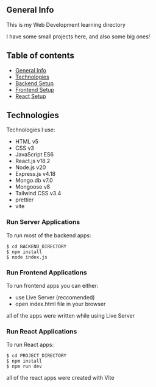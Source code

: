 ## General Info
This is my Web Development learning directory

I have some small projects here, and also some big ones!

## Table of contents
- [General Info](#general-info)
- [Technologies](#technologies)
- [Backend Setup](#run-server-applications)
- [Frontend Setup](#run-frontend-applications)
- [React Setup](#run-react-applications)


## Technologies
Technologies I use:
- HTML v5
- CSS v3
- JavaScript ES6
- React.js v18.2
- Node.js v20
- Express.js v4.18
- Mongo.db v7.0
- Mongoose v8
- Tailwind CSS v3.4
- prettier
- vite


### Run Server Applications
To run most of the backend apps:

```
$ cd BACKEND_DIRECTORY
$ npm install
$ node index.js
```

### Run Frontend Applications
To run frontend apps you can either:
- use Live Server (reccomended)
- open index.html file in your browser

all of the apps were written while using Live Server

### Run React Applications
To run React apps:
```
$ cd PROJECT_DIRECTORY
$ npm install
$ npm run dev
```

all of the react apps were created with Vite
